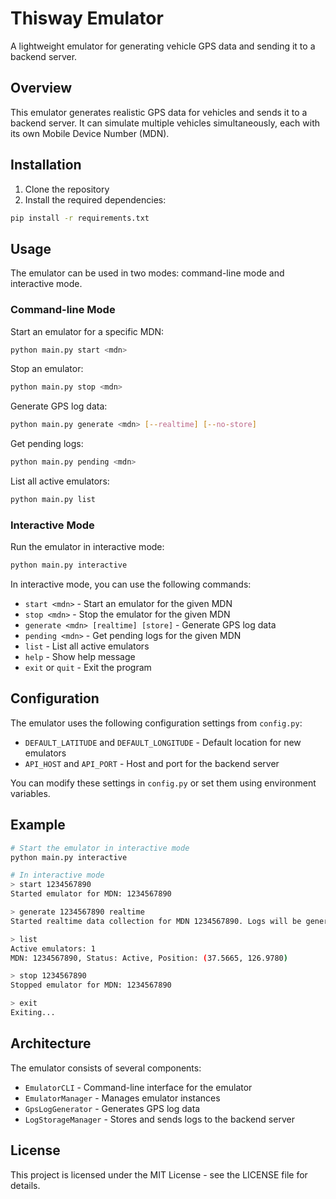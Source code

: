 # Thisway Emulator

A lightweight emulator for generating vehicle GPS data and sending it to a backend server.

## Overview

This emulator generates realistic GPS data for vehicles and sends it to a backend server. It can simulate multiple vehicles simultaneously, each with its own Mobile Device Number (MDN).

## Installation

1. Clone the repository
2. Install the required dependencies:

```bash
pip install -r requirements.txt
```

## Usage

The emulator can be used in two modes: command-line mode and interactive mode.

### Command-line Mode

Start an emulator for a specific MDN:

```bash
python main.py start <mdn>
```

Stop an emulator:

```bash
python main.py stop <mdn>
```

Generate GPS log data:

```bash
python main.py generate <mdn> [--realtime] [--no-store]
```

Get pending logs:

```bash
python main.py pending <mdn>
```

List all active emulators:

```bash
python main.py list
```

### Interactive Mode

Run the emulator in interactive mode:

```bash
python main.py interactive
```

In interactive mode, you can use the following commands:

- `start <mdn>` - Start an emulator for the given MDN
- `stop <mdn>` - Stop the emulator for the given MDN
- `generate <mdn> [realtime] [store]` - Generate GPS log data
- `pending <mdn>` - Get pending logs for the given MDN
- `list` - List all active emulators
- `help` - Show help message
- `exit` or `quit` - Exit the program

## Configuration

The emulator uses the following configuration settings from `config.py`:

- `DEFAULT_LATITUDE` and `DEFAULT_LONGITUDE` - Default location for new emulators
- `API_HOST` and `API_PORT` - Host and port for the backend server

You can modify these settings in `config.py` or set them using environment variables.

## Example

```bash
# Start the emulator in interactive mode
python main.py interactive

# In interactive mode
> start 1234567890
Started emulator for MDN: 1234567890

> generate 1234567890 realtime
Started realtime data collection for MDN 1234567890. Logs will be generated every 60 seconds.

> list
Active emulators: 1
MDN: 1234567890, Status: Active, Position: (37.5665, 126.9780)

> stop 1234567890
Stopped emulator for MDN: 1234567890

> exit
Exiting...
```

## Architecture

The emulator consists of several components:

- `EmulatorCLI` - Command-line interface for the emulator
- `EmulatorManager` - Manages emulator instances
- `GpsLogGenerator` - Generates GPS log data
- `LogStorageManager` - Stores and sends logs to the backend server

## License

This project is licensed under the MIT License - see the LICENSE file for details.